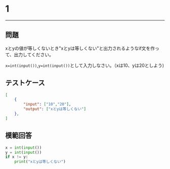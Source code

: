 # 1

---
## 問題

xとyの値が等しくないとき"xとyは等しくない"と出力されるようなif文を作って、出力してください。

```x=int(input())```,```y=int(input())```として入力しなさい。（xは10、yは20としよう)
## テストケース

```json
[
	{
		"input": ["10","20"],
		"output": ["xとyは等しくない"]
  	},
]
```

## 模範回答
```python
x = int(input())
y = int(input())
if x != y:
    print("xとyは等しくない")
```